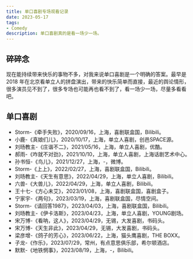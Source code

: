 ```yaml
---
title: 单口喜剧专场观看记录
date: 2023-05-17
tags:
- Comedy
description: 单口喜剧真的是看一场少一场。
---
```


## 碎碎念

现在能持续带来快乐的事物不多，对我来说单口喜剧是一个明确的答案。最早是 2018 年在北京看单立人的拼盘演出，带来的快乐简单而直接，最近的舆论情形，很多演员见不到了，很多专场也可能再也看不到了，看一场少一场，尽量多看看吧。

## 单口喜剧

- Storm-《牵手失败》，2020/09/16，上海，喜剧联盒国，Bilibili。  
- 小鹿-《真娘们儿》，2020/10/17，上海，单立人喜剧，创邑SPACE源。  
- 刘旸教主-《庄谐不二》，2021/05/16，上海，单立人喜剧，优酷。  
- 郝雨-《咋就不对劲》，2021/10/10，上海，单立人喜剧，上海话剧艺术中心。  
- 孙书恒-《鸟儿》，2021/12/27，上海，-，微博。  
- Storm-《上上》，2022/02/27，上海，喜剧联盒国，Bilibili。   
- 刘旸教主-《天生有意思》，2022/04/29，上海，单立人喜剧，Bilibili。   
- 六兽-《大兽儿》，2022/04/29，上海，单立人喜剧，Bilibili。   
- 王十七-《方心未艾》，2023/01/08，上海，喜剧联盒国，喜剧盒子。   
- 宁家宇-《两句》，2023/03/19，上海，喜剧联盒国，尽情空间。   
- Storm-《请回答1987》，2023/04/03，上海，喜剧联盒国，Bilibili。   
- 刘旸教主-《伊卡洛斯》，2023/04/23，上海，单立人喜剧，YOUNG剧场。   
- 宋万博-《看呐，这人》，2023/04/29，无锡，大发喜剧，书码头。   
- 宋万博-《天生非此》，2023/04/29，无锡，大发喜剧，书码头。   
- 梁彦增-《鸽子的芳心》，2023/06/22，上海，猫头鹰喜剧，THE BOXX。
- 子龙-《作乐》，2023/07/29，常州，有点意思俱乐部，希尔顿酒店。
- 默默-《地铁惘事》，2023/08/19，上海，-，Bilibili。